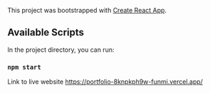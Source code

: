 This project was bootstrapped with [Create React App](https://github.com/facebook/create-react-app).

## Available Scripts

In the project directory, you can run:

### `npm start`


Link to live website https://portfolio-8knpkph9w-funmi.vercel.app/
